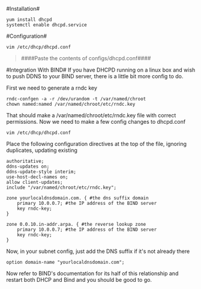#Installation#
```
yum install dhcpd
systemctl enable dhcpd.service
```

#Configuration#
```
vim /etc/dhcp/dhcpd.conf
```
> ####Paste the contents of configs/dhcpd.conf####

#Integration With BIND#
If you have DHCPD running on a linux box and wish to push DDNS to your BIND server, there is a little bit more config to do.

First we need to generate a rndc key
```
rndc-confgen -a -r /dev/urandom -t /var/named/chroot
chown named:named /var/named/chroot/etc/rndc.key
```
That should make a /var/named/chroot/etc/rndc.key file with correct permissions. Now we need to make a few config changes to dhcpd.conf

```
vim /etc/dhcp/dhcpd.conf
```
Place the following configuration directives at the top of the file, ignoring duplicates, updating existing
```
authoritative;
ddns-updates on;
ddns-update-style interim;
use-host-decl-names on;
allow client-updates;
include "/var/named/chroot/etc/rndc.key";

zone yourlocaldnsdomain.com. { #the dns suffix domain
    primary 10.0.0.7; #the IP address of the BIND server
    key rndc-key;
}

zone 0.0.10.in-addr.arpa. { #the reverse lookup zone
    primary 10.0.0.7; #the IP address of the BIND server
    key rndc-key;
}
```

Now, in your subnet config, just add the DNS suffix if it's not already there
```
option domain-name "yourlocaldnsdomain.com";
```

Now refer to BIND's documentation for its half of this relationship and restart both DHCP and Bind and you should be good to go.
